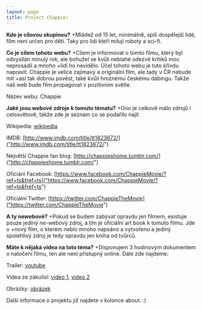 ```yaml
---
layout: page
title: Project Chappie!
---
```


**Kdo je cílovou skupinou?**
+Mládež od 15 let, minimálně, spíš dospělejší lidé, film není určen pro děti. Taky pro lidi kteří milují roboty a sci-fi.
 
**Co je cílem tohoto webu?**
+Cílem je informovat o tomto filmu, který byl odvysílán minulý rok, ale bohužel se kvůli neblahé odezvě kritiků moc neprosadil a mnoho +lidí ho nevidělo. Účel tohoto webu je tuto křivdu napravit. Chappie je velice zajímavý a originální film, ale tady v ČR nebude mít +asi tak dobrou pověst, také kvůli hroznému českému dabingu. Takže náš web bude film propagovat v pozitivním světle. 
  
Název webu: Chappie
  
**Jaké jsou webové zdroje k tomuto tématu?**
+Ono je celkově málo zdrojů i celosvětově, takže zde je seznam co se podařilo najít

 Wikipedia: 
[wikipedia]("https://en.wikipedia.org/wiki/Chappie_%28film%29")

 IMDB: 
[http://www.imdb.com/title/tt1823672/]("http://www.imdb.com/title/tt1823672/")

 Největší Chappie fan blog: 
[http://chappieshome.tumblr.com/]("http://chappieshome.tumblr.com/")

 Oficiání Facebook: 
[https://www.facebook.com/ChappieMovie/?ref=ts&fref=ts]("https://www.facebook.com/ChappieMovie/?ref=ts&fref=ts")

 Oficiální Twitter: 
 [https://twitter.com/ChappieTheMovie]("https://twitter.com/ChappieTheMovie")
  
**A ty newebové?**
+Pokud se budem zabývat opravdu jen filmem, existuje pouze jediný ne-webový zdroj, a tím je oficiální art book k tomuto filmu. Jde o +nový film, o kterém neblo mnoho napsáno a vytvořeno a jediný spolehlivý zdroj je tedy opravdu jen kniha od tvůrců. 
 
**Máte k nějaká videa na toto téma?**
+Disponujem 3 hodinovým dokumentem o natočení filmu, ten ale není přístupný online. Dále zde najdeme:

Trailer: 
[youtube]("https://www.youtube.com/embed/l6bmTNadhJE")

Videa ze zákulisí: 
[video 1]("http://www.dailymotion.com/video/x2xbvn3_chappie-behind-the-scenes_shortfilms"), 
[video 2]("https://www.youtube.com/playlist?list=PLvU5k5j7MWtEqnIc9PjqBDkwqdCz6v_6t")

Obrázky: 
[obrázek]("https://www.google.cz/search?q=chappie&newwindow=1&biw=2144&bih=1082&source=lnms&tbm=isch&sa=X&ved=0ahUKEwi3t_TS253MAhVLApoKHd4qBlQQ_AUIBygB&dpr=0.9")


Další informace o projektu již najdete v kolonce about. :)


